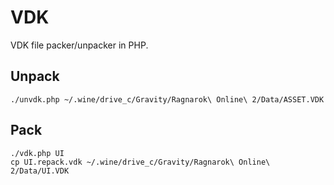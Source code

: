 # VDK

VDK file packer/unpacker in PHP.

## Unpack

    ./unvdk.php ~/.wine/drive_c/Gravity/Ragnarok\ Online\ 2/Data/ASSET.VDK

## Pack

    ./vdk.php UI
    cp UI.repack.vdk ~/.wine/drive_c/Gravity/Ragnarok\ Online\ 2/Data/UI.VDK
